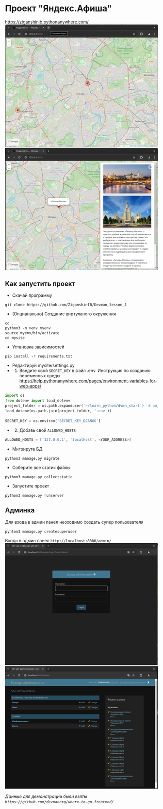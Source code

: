# Проект "Яндекс.Афиша"
https://ziganshinib.pythonanywhere.com/
![img.png](git_media/img.png)
![img.png](git_media/img2.png)
## Как запустить проект 
* Скачай программу 
```shell
git clone https://github.com/ZiganshinIB/Devman_lesson_1
```
* (Опцианально) Создание виртуланого окружения
```shell
cd ..
python3 -m venv myenv
source myenv/bin/activate
cd mysite
```
* Установка зависимостей
```shell
pip install -r requirements.txt
```
* Редактируй mysite/settings.py
* 1) Введите свой `SECRET_KEY` в файл .env. Инструкция по созданию переменных среды https://help.pythonanywhere.com/pages/environment-variables-for-web-apps/ 
```python
import os
from dotenv import load_dotenv
project_folder = os.path.expanduser('~/learn_python/dvmn_start')  # adjust as appropriate
load_dotenv(os.path.join(project_folder, '.env'))

SECRET_KEY = os.environ['SECRET_KEY_DJANGO']
```
* 2. Добавь свой `ALLOWED_HOSTS`
```python
ALLOWED_HOSTS = ['127.0.0.1', 'localhost', <YOUR_ADDRESS>]
```
* Мигрируте БД
```shell
python3 manage.py migrate
```
* Соберите все статик файлы
```shell
python3 manage.py collectstatic
```
* Запустите проект
```shell
python3 manage.py runserver
```
## Админка 
Для входа в админ панел неоходимо создать супер пользователя
```shell
pyhton3 manage.py createsuperuser
```
Входи в админ панел 
`http://localhost:8000/admin/`
![img.png](git_media/img3.png)
![img.png](git_media/admin_panel2.png)

_Данные для демонстрации были взяты `https://github.com/devmanorg/where-to-go-frontend/`_  